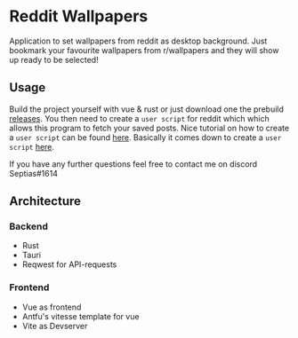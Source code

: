 # Reddit Wallpapers

Application to set wallpapers from reddit as desktop background. Just bookmark your favourite wallpapers from r/wallpapers and they will show up ready to be selected!

## Usage 
Build the project yourself with vue & rust or just download one the prebuild [releases](https://github.com/Septias/reddit-wallpapers/releases).
You then need to create a `user script` for reddit which which allows this program to fetch your saved posts.
Nice tutorial on how to create a `user script` can be found [here](https://github.com/reddit-archive/reddit/wiki/OAuth2-Quick-Start-Example).
Basically it comes down to create a `user script` [here](https://www.reddit.com/prefs/apps).

If you have any further questions feel free to contact me on discord Septias#1614

## Architecture
### Backend
- Rust
- Tauri
- Reqwest for API-requests

### Frontend
- Vue as frontend
- Antfu's vitesse template for vue
- Vite as Devserver
